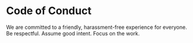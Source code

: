 # Code of Conduct

We are committed to a friendly, harassment-free experience for everyone.
Be respectful. Assume good intent. Focus on the work.
